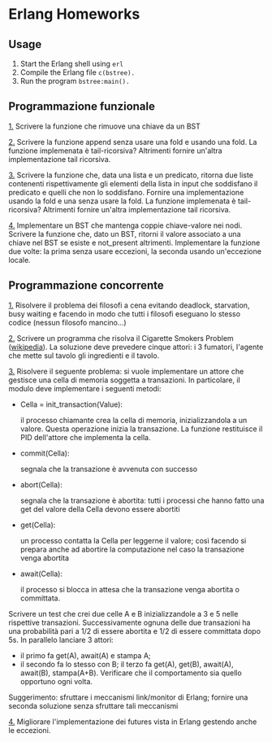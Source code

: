 # Erlang Homeworks

## Usage
1. Start the Erlang shell using `erl`
2. Compile the Erlang file `c(bstree).`
3. Run the program `bstree:main().`

## Programmazione funzionale

[1.](https://github.com/MisterDev/epp-homeworks/blob/master/erlang/bstree.erl#L20) Scrivere la funzione che rimuove una chiave da un BST

[2.](https://github.com/MisterDev/epp-homeworks/blob/master/erlang/bstree.erl#L26) Scrivere la funzione append senza usare una fold e usando una fold.
   La funzione implemenata è tail-ricorsiva? Altrimenti fornire un'altra
   implementazione tail ricorsiva.

[3.](https://github.com/MisterDev/epp-homeworks/blob/master/erlang/list.erl#L14) Scrivere la funzione che, data una lista e un predicato, ritorna due
   liste contenenti rispettivamente gli elementi della lista in input che
   soddisfano il predicato e quelli che non lo soddisfano. Fornire una
   implementazione usando la fold e una senza usare la fold.
   La funzione implemenata è tail-ricorsiva? Altrimenti fornire un'altra
   implementazione tail ricorsiva.

[4.](https://github.com/MisterDev/epp-homeworks/blob/master/erlang/sbstree.erl#L22) Implementare un BST che mantenga coppie chiave-valore nei nodi.
   Scrivere la funzione che, dato un BST, ritorni il valore associato a una
   chiave nel BST se esiste e not_present altrimenti. Implementare la funzione
   due volte: la prima senza usare eccezioni, la seconda usando un'eccezione
   locale.
   
## Programmazione concorrente

[1.](https://github.com/MisterDev/epp-homeworks/blob/master/erlang/phils.erl) Risolvere il problema dei filosofi a cena evitando deadlock, starvation,
   busy waiting e facendo in modo che tutti i filosofi eseguano lo stesso
   codice (nessun filosofo mancino...)
   
[2.](https://github.com/MisterDev/epp-homeworks/blob/master/erlang/cigasp.erl) Scrivere un programma che risolva il Cigarette Smokers Problem ([wikipedia](https://en.wikipedia.org/wiki/Cigarette_smokers_problem)). La soluzione deve prevedere cinque attori: i 3 fumatori, l'agente che mette sul tavolo gli ingredienti e il tavolo.

[3.]() Risolvere il seguente problema: si vuole implementare un attore che gestisce una cella di memoria soggetta a transazioni. In particolare, il modulo deve implementare i seguenti metodi:

- Cella = init_transaction(Value):

    il processo chiamante crea la cella di memoria, inizializzandola a un valore. Questa operazione inizia la transazione. La funzione restituisce il PID dell'attore che implementa la cella.
- commit(Cella):
    
    segnala che la transazione è avvenuta con successo

- abort(Cella):

    segnala che la transazione è abortita: tutti i processi che hanno fatto una get del valore della Cella devono essere abortiti

- get(Cella):

    un processo contatta la Cella per leggerne il valore; così facendo si prepara anche ad abortire la computazione nel caso
    la transazione venga abortita

- await(Cella):
    
    il processo si blocca in attesa che la transazione venga abortita o committata.

Scrivere un test che crei due celle A e B inizializzandole a 3 e 5 nelle rispettive transazioni. Successivamente ognuna delle due transazioni ha una probabilità pari a 1/2 di essere abortita e 1/2 di essere committata dopo 5s. 
In parallelo lanciare 3 attori: 
- il primo fa get(A), await(A) e stampa A;
- il secondo fa lo stesso con B; il terzo fa get(A), get(B), await(A), await(B), stampa(A+B). Verificare che il comportamento sia quello opportuno ogni volta.
   
Suggerimento: sfruttare i meccanismi link/monitor di Erlang; fornire una seconda soluzione senza sfruttare tali meccanismi
   
[4.]() Migliorare l'implementazione dei futures vista in Erlang gestendo anche le eccezioni.
